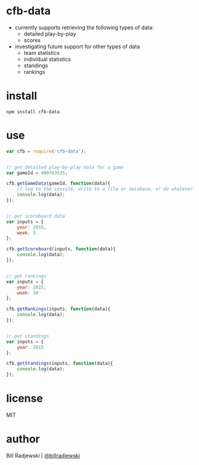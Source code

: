 # cfb-data

- currently supports retrieving the following types of data:
    - detailed play-by-play
    - scores
- investigating future support for other types of data
    - team statistics
    - individual statistics
    - standings
    - rankings

# install
```shell
npm install cfb-data
```

# use
```javascript
var cfb = require('cfb-data');


// get detailed play-by-play data for a game
var gameId = 400763535;

cfb.getGameData(gameId, function(data){
    // log to the console, write to a file or database, or do whatever you will
    console.log(data);
});


// get scoreboard data
var inputs = {
    year: 2015,
    week: 5
};

cfb.getScoreboard(inputs, function(data){
    console.log(data);
});


// get rankings
var inputs = {
    year: 2015,
    week: 10
};

cfb.getRankings(inputs, function(data){
    console.log(data);
});


// get standings
var inputs = {
    year: 2015
};

cfb.getStandings(inputs, function(data){
    console.log(data);
});
```

# license
MIT

# author
Bill Radjewski | [@billradjewski](https://twitter.com/billradjewski)